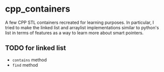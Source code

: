 # cpp_containers

A few CPP STL containers recreated for learning purposes. In particular, I tried to make the linked list and arraylist implementations similar to python's list in terms of features as a way to learn more about smart pointers.

## TODO for linked list
- `contains` method
- `find` method
